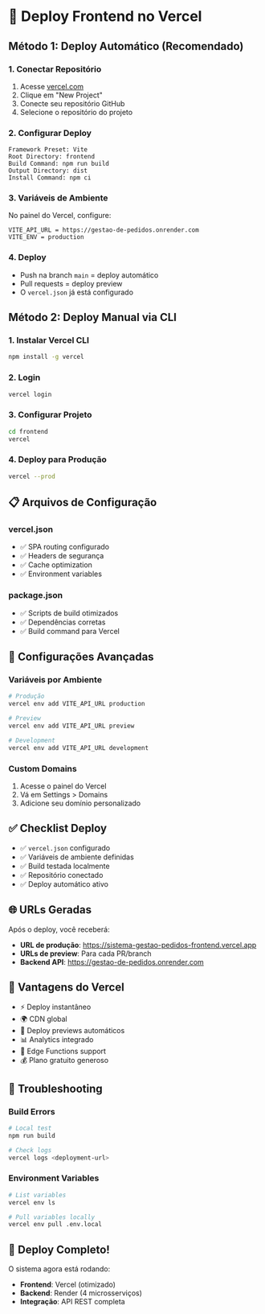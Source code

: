 # 🚀 Deploy Frontend no Vercel

## Método 1: Deploy Automático (Recomendado)

### 1. Conectar Repositório
1. Acesse [vercel.com](https://vercel.com)
2. Clique em "New Project"
3. Conecte seu repositório GitHub
4. Selecione o repositório do projeto

### 2. Configurar Deploy
```
Framework Preset: Vite
Root Directory: frontend
Build Command: npm run build
Output Directory: dist
Install Command: npm ci
```

### 3. Variáveis de Ambiente
No painel do Vercel, configure:
```
VITE_API_URL = https://gestao-de-pedidos.onrender.com
VITE_ENV = production
```

### 4. Deploy
- Push na branch `main` = deploy automático
- Pull requests = deploy preview
- O `vercel.json` já está configurado

## Método 2: Deploy Manual via CLI

### 1. Instalar Vercel CLI
```bash
npm install -g vercel
```

### 2. Login
```bash
vercel login
```

### 3. Configurar Projeto
```bash
cd frontend
vercel
```

### 4. Deploy para Produção
```bash
vercel --prod
```

## 📋 Arquivos de Configuração

### vercel.json
- ✅ SPA routing configurado
- ✅ Headers de segurança
- ✅ Cache optimization
- ✅ Environment variables

### package.json
- ✅ Scripts de build otimizados
- ✅ Dependências corretas
- ✅ Build command para Vercel

## 🔧 Configurações Avançadas

### Variáveis por Ambiente
```bash
# Produção
vercel env add VITE_API_URL production

# Preview
vercel env add VITE_API_URL preview

# Development
vercel env add VITE_API_URL development
```

### Custom Domains
1. Acesse o painel do Vercel
2. Vá em Settings > Domains
3. Adicione seu domínio personalizado

## ✅ Checklist Deploy

- ✅ `vercel.json` configurado
- ✅ Variáveis de ambiente definidas
- ✅ Build testada localmente
- ✅ Repositório conectado
- ✅ Deploy automático ativo

## 🌐 URLs Geradas

Após o deploy, você receberá:
- **URL de produção**: https://sistema-gestao-pedidos-frontend.vercel.app
- **URLs de preview**: Para cada PR/branch
- **Backend API**: https://gestao-de-pedidos.onrender.com

## 🎯 Vantagens do Vercel

- ⚡ Deploy instantâneo
- 🌍 CDN global
- 🔄 Deploy previews automáticos  
- 📊 Analytics integrado
- 🚀 Edge Functions support
- 💰 Plano gratuito generoso

## 🔧 Troubleshooting

### Build Errors
```bash
# Local test
npm run build

# Check logs
vercel logs <deployment-url>
```

### Environment Variables
```bash
# List variables
vercel env ls

# Pull variables locally  
vercel env pull .env.local
```

## 🎉 Deploy Completo!

O sistema agora está rodando:
- **Frontend**: Vercel (otimizado)
- **Backend**: Render (4 microsserviços)
- **Integração**: API REST completa